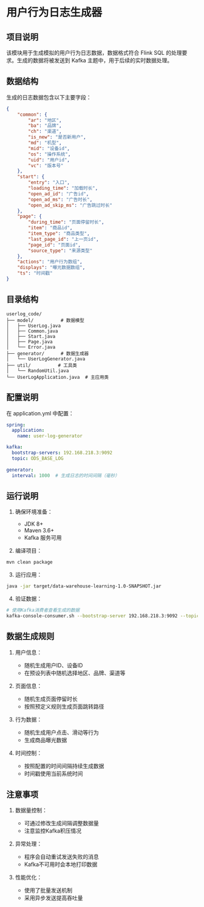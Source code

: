 # 用户行为日志生成器

## 项目说明
该模块用于生成模拟的用户行为日志数据，数据格式符合 Flink SQL 的处理要求。生成的数据将被发送到 Kafka 主题中，用于后续的实时数据处理。

## 数据结构
生成的日志数据包含以下主要字段：
```json
{
    "common": {
        "ar": "地区",
        "ba": "品牌",
        "ch": "渠道",
        "is_new": "是否新用户",
        "md": "机型",
        "mid": "设备id",
        "os": "操作系统",
        "uid": "用户id",
        "vc": "版本号"
    },
    "start": {
        "entry": "入口",
        "loading_time": "加载时长",
        "open_ad_id": "广告id",
        "open_ad_ms": "广告时长",
        "open_ad_skip_ms": "广告跳过时长"
    },
    "page": {
        "during_time": "页面停留时长",
        "item": "商品id",
        "item_type": "商品类型",
        "last_page_id": "上一页id",
        "page_id": "页面id",
        "source_type": "来源类型"
    },
    "actions": "用户行为数组",
    "displays": "曝光数据数组",
    "ts": "时间戳"
}
```

## 目录结构
```
userlog_code/
├── model/          # 数据模型
│   ├── UserLog.java
│   ├── Common.java
│   ├── Start.java
│   ├── Page.java
│   └── Error.java
├── generator/      # 数据生成器
│   └── UserLogGenerator.java
├── util/          # 工具类
│   └── RandomUtil.java
└── UserLogApplication.java  # 主应用类
```

## 配置说明
在 application.yml 中配置：
```yaml
spring:
  application:
    name: user-log-generator

kafka:
  bootstrap-servers: 192.168.218.3:9092
  topic: ODS_BASE_LOG
  
generator:
  interval: 1000  # 生成日志的时间间隔（毫秒）
```

## 运行说明
1. 确保环境准备：
   - JDK 8+
   - Maven 3.6+
   - Kafka 服务可用

2. 编译项目：
```bash
mvn clean package
```

3. 运行应用：
```bash
java -jar target/data-warehouse-learning-1.0-SNAPSHOT.jar
```

4. 验证数据：
```bash
# 使用Kafka消费者查看生成的数据
kafka-console-consumer.sh --bootstrap-server 192.168.218.3:9092 --topic ODS_BASE_LOG --from-beginning
```

## 数据生成规则
1. 用户信息：
   - 随机生成用户ID、设备ID
   - 在预设列表中随机选择地区、品牌、渠道等

2. 页面信息：
   - 随机生成页面停留时长
   - 按照预定义规则生成页面跳转路径

3. 行为数据：
   - 随机生成用户点击、滑动等行为
   - 生成商品曝光数据

4. 时间控制：
   - 按照配置的时间间隔持续生成数据
   - 时间戳使用当前系统时间

## 注意事项
1. 数据量控制：
   - 可通过修改生成间隔调整数据量
   - 注意监控Kafka积压情况

2. 异常处理：
   - 程序会自动重试发送失败的消息
   - Kafka不可用时会本地打印数据

3. 性能优化：
   - 使用了批量发送机制
   - 采用异步发送提高吞吐量 
